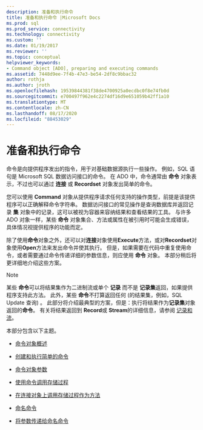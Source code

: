 ```yaml
---
description: 准备和执行命令
title: 准备和执行命令 |Microsoft Docs
ms.prod: sql
ms.prod_service: connectivity
ms.technology: connectivity
ms.custom: ''
ms.date: 01/19/2017
ms.reviewer: ''
ms.topic: conceptual
helpviewer_keywords:
- Command object [ADO], preparing and executing commands
ms.assetid: 7448d9ee-7f4b-47e3-be54-2df8c9bbac32
author: rothja
ms.author: jroth
ms.openlocfilehash: 19539844381f38de4700925a0ecdbc0f8e74fb0d
ms.sourcegitcommit: e700497f962e4c2274df16d9e651059b42ff1a10
ms.translationtype: MT
ms.contentlocale: zh-CN
ms.lasthandoff: 08/17/2020
ms.locfileid: "88453029"
---
```

# <a name="preparing-and-executing-commands"></a>准备和执行命令
命令是向提供程序发出的指令，用于对基础数据源执行一些操作。 例如，SQL 语句是 Microsoft SQL 数据访问接口的命令。 在 ADO 中，命令通常由 **命令** 对象表示，不过也可以通过 **连接** 或 **Recordset** 对象发出简单的命令。  
  
 您可以使用 **Command** 对象从提供程序请求任何支持的操作类型，前提是该提供程序可以正确解释命令字符串。 数据访问接口的常见操作是查询数据库并返回记录 **集** 对象中的记录，这可以被视为容器来容纳结果和查看结果的工具。 与许多 ADO 对象一样，某些 **命令** 对象集合、方法或属性在被引用时可能会生成错误，具体情况视提供程序的功能而定。  
  
 除了使用**命令**对象之外，还可以对**连接**对象使用**Execute**方法，或对**Recordset**对象使用**Open**方法来发出命令并使其执行。 但是，如果需要在代码中重复使用命令，或者需要通过命令传递详细的参数信息，则应使用 **命令** 对象。 本部分稍后将更详细地介绍这些方案。  
  
> [!NOTE]
>  某些 **命令**可以将结果集作为二进制流或单个 **记录** 而不是 **记录集**返回，如果提供程序支持此方法。 此外，某些 **命令**不打算返回任何 (的结果集，例如，SQL Update 查询) 。 此部分将介绍最典型的方案，但是：执行将结果作为**记录集**对象返回的**命令**。 有关将结果返回到 **Record**或 **Stream**的详细信息，请参阅 [记录和流](../../../ado/guide/data/records-and-streams.md)。  
  
 本部分包含以下主题。  
  
-   [命令对象概述](../../../ado/guide/data/command-object-overview.md)  
  
-   [创建和执行简单的命令](../../../ado/guide/data/creating-and-executing-a-simple-command.md)  
  
-   [命令对象参数](../../../ado/guide/data/command-object-parameters.md)  
  
-   [使用命令调用存储过程](../../../ado/guide/data/calling-a-stored-procedure-with-a-command.md)  
  
-   [在连接对象上调用存储过程作为方法](../../../ado/guide/data/calling-a-stored-procedure-as-a-method-on-a-connection-object.md)  
  
-   [命名命令](../../../ado/guide/data/named-commands.md)  
  
-   [将参数传递给命名命令](../../../ado/guide/data/passing-parameters-to-a-named-command.md)
